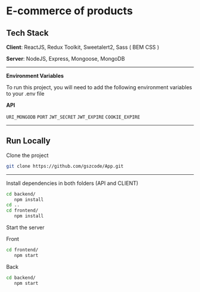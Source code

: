 # E-commerce of products

## Tech Stack

**Client**: ReactJS, Redux Toolkit, Sweetalert2, Sass ( BEM CSS )

**Server**: NodeJS, Express, Mongoose, MongoDB

---

**Environment Variables**

To run this project, you will need to add the following environment variables to your .env file

**API**

`URI_MONGODB`
`PORT`
`JWT_SECRET`
`JWT_EXPIRE`
`COOKIE_EXPIRE`

---

## Run Locally

Clone the project

```bash
git clone https://github.com/gszcode/App.git
```

---

Install dependencies in both folders (API and CLIENT)

```bash
cd backend/
   npm install
cd ..
cd frontend/
   npm install
```

Start the server

Front

```bash
cd frontend/
   npm start
```

Back

```bash
cd backend/
   npm start
```
